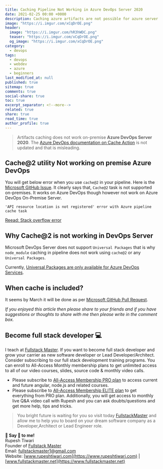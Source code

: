 ```yaml
---
title: Caching Pipeline Not Working in Azure DevOps Server 2020
date: 2021-02-25 00:00 +0000
description: Caching azure artifacts are not possible for azure server 2020
image: "https://i.imgur.com/xCqDrOE.png"
header:
  image: "https://i.imgur.com/hR3hWDC.png" 
  teaser: "https://i.imgur.com/xCqDrOE.png"
  og_image: "https://i.imgur.com/xCqDrOE.png"
category: 
  - devops
tags:
  - devops
  - webdev
  - azure
  - beginners
last_modified_at: null
published: true
sitemap: true
comments: true
social-share: true
toc: true
excerpt_separator: <!--more-->
related: true
share: true
read_time: true
author_profile: true
---
```


>Artifacts caching does not work on-premise **Azure DevOps Server 2020**. The [Azure DevOps documentation on Cache Action]( https://docs.microsoft.com/en-us/azure/devops/pipelines/tasks/utility/cache?view=azure-devops) is not updated and that is misleading.  

## Cache@2 utility Not working on premise Azure DevOps

You will get below error when you use `cache@2` in your pipeline.  Here is the [Microsoft GitHub Issue](https://github.com/microsoft/azure-pipelines-tasks/issues/13937). It clearly says that, `Cache@2` task is not supported on-premises. It works on Azure DevOps though however not work on Azure DevOps On-Premise Server. 

```
'API resource location is not registered' error with Azure pipeline cache task
```

[Reead: Stack overflow error](https://stackoverflow.com/questions/65187680/getting-api-resource-location-is-not-registered-error-with-azure-pipeline-cach)


## Why Cache@2 is not working in DevOps Server 

Microsoft DevOps Server does not support `Universal Packages` that is why `node_module` caching in pipeline does not work using `cache@2` or any `Universal Packages`. 

Currently, [Universal Packages are only available for Azure DevOps Services](https://developercommunity.visualstudio.com/content/problem/1223753/availability-of-universal-packages-in-azure-devops.html).

## When cache is included?

It seems by March it will be done as per [Microsoft GitHub Pull Request](https://github.com/Microsoft/azure-pipelines-yaml/pull/113). 

*If you enjoyed this article then please share to your friends and if you have suggestions or thoughts to share with me then please write in the comment box.*

## Become full stack developer 💻

I teach at [Fullstack Master](https://www.fullstackmaster.net).  If you want to become full stack developer and grow your carrier as new software developer or Lead Developer/Architect. Consider subscribing to our full stack development training programs. You can enroll to All-Access Monthly membership plans to get unlimited access to all of our video courses, slides, source code & monthly video calls.

- Please subscribe to [All-Access Membership PRO plan](https://www.fullstackmaster.net/pro) to access current and future angular, node.js and related courses.
- Please subscribe to [All-Access Membership ELITE plan](https://www.fullstackmaster.net/elite) to get everything from PRO plan. Additionally, you will get access to monthly live Q&A video call with Rupesh and you can ask doubts/questions and get more help, tips and tricks.

> You bright future is waiting for you so visit today [FullstackMaster](www.fullstackmaster.net) and allow me to help you to board on your dream software company as a Developer,Architect or Lead Engineer role.
> 

**💖 Say 👋 to me!** 
<br>Rupesh Tiwari
<br>Founder of [Fullstack Master](https://www.fullstackmaster.net)
<br>Email: <a href="mailto:fullstackmaster1@gmail.com?subject=Hi">fullstackmaster1@gmail.com</a> 
<br>Website: [www.rupeshtiwari.com](https://www.rupeshtiwari.com) | [www.fullstackmaster.net](https://www.fullstackmaster.net)